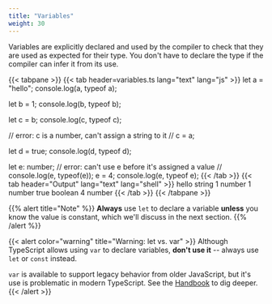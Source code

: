 ```yaml
---
title: "Variables"
weight: 30
---
```


Variables are explicitly declared and used by the compiler to check that they
are used as expected for their type. You don't have to declare the type if the
compiler can infer it from its use.

<!-- markdownlint-disable -->
{{< tabpane >}}
  {{< tab header=variables.ts lang="text" lang="js" >}}
let a = "hello";
console.log(a, typeof a);

let b = 1;
console.log(b, typeof b);

let c = b;
console.log(c, typeof c);

// error: c is a number, can't assign a string to it
// c = a;

let d = true;
console.log(d, typeof d);

let e: number;
// error: can't use e before it's assigned a value
// console.log(e, typeof(e));
e = 4;
console.log(e, typeof e);
  {{< /tab >}}
  {{< tab header="Output" lang="text" lang="shell" >}}
hello string
1 number
1 number
true boolean
4 number
  {{< /tab >}}
{{< /tabpane >}}
<!-- markdownlint-restore -->

<!-- markdownlint-disable --> 
{{% alert title="Note" %}}
**Always** use `let` to declare a variable **unless** you know the value is
constant, which we'll discuss in the next section.
{{% /alert %}}

{{< alert color="warning" title="Warning: let vs. var" >}}
Although TypeScript allows using `var` to declare variables, **don't use it** --
always use `let` or `const` instead.

`var` is available to support legacy behavior from older JavaScript, but it's
use is problematic in modern TypeScript. See the
[Handbook](https://www.typescriptlang.org/docs/handbook/variable-declarations.html)
to dig deeper.
{{< /alert >}}
<!-- markdownlint-restore -->
